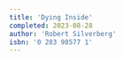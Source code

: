 ```yaml
---
title: 'Dying Inside'
completed: 2023-08-28
author: 'Robert Silverberg'
isbn: '0 283 98577 1'
---
```

